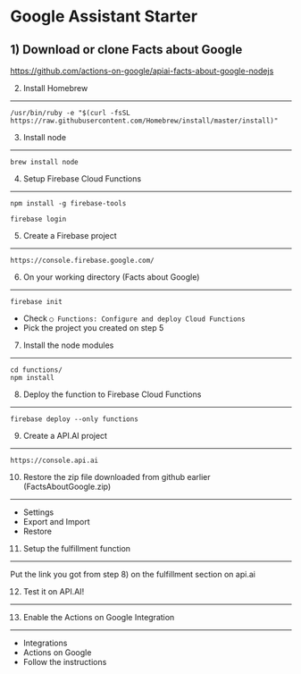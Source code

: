 # Google Assistant Starter

## 1) Download or clone Facts about Google
 https://github.com/actions-on-google/apiai-facts-about-google-nodejs

2) Install Homebrew
---
```
/usr/bin/ruby -e "$(curl -fsSL https://raw.githubusercontent.com/Homebrew/install/master/install)"
```

3) Install node
---
```
brew install node
```

4) Setup Firebase Cloud Functions
---
```
npm install -g firebase-tools
```
```
firebase login
```

5) Create a Firebase project
---
```
https://console.firebase.google.com/
```

6) On your working directory (Facts about Google)
---
```
firebase init
```
- Check `◯ Functions: Configure and deploy Cloud Functions`
- Pick the project you created on step 5


7) Install the node modules
---
```
cd functions/
npm install
```

8) Deploy the function to Firebase Cloud Functions
---
```
firebase deploy --only functions
```

9) Create a API.AI project
---
```
https://console.api.ai
```

10) Restore the zip file downloaded from github earlier (FactsAboutGoogle.zip)
---
- Settings
- Export and Import
- Restore

11) Setup the fulfillment function
---
Put the link you got from step 8) on the fulfillment section on api.ai

12) Test it on API.AI!
---

13) Enable the Actions on Google Integration
---

- Integrations
- Actions on Google
- Follow the instructions
